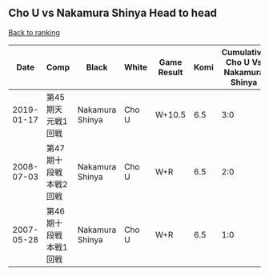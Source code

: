 ## Cho U vs Nakamura Shinya Head to head

[Back to ranking](../../index.md)




| **Date** | **Comp** | **Black** | **White** | **Game Result** | **Komi** | **Cumulative Cho U Vs Nakamura Shinya** | **Cho U Streak** | **Nakamura Shinya Streak** | 
| --- | --- | --- | --- | --- | --- | --- | --- | --- |
| 2019-01-17 | 第45期天元戦1回戦 | Nakamura Shinya | Cho U | W+10.5 | 6.5 | 3:0 | 3 | 0 | 
| 2008-07-03 | 第47期十段戦本戦2回戦 | Nakamura Shinya | Cho U | W+R | 6.5 | 2:0 | 2 | 0 | 
| 2007-05-28 | 第46期十段戦本戦1回戦 | Nakamura Shinya | Cho U | W+R | 6.5 | 1:0 | 1 | 0 |




